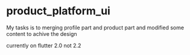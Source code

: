 # product_platform_ui

My tasks is to merging profile part and product part and modified some content to achive the design

currently on flutter 2.0 not 2.2